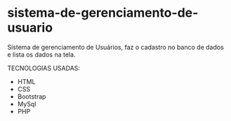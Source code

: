 # sistema-de-gerenciamento-de-usuario
Sistema de gerenciamento de Usuários, faz o cadastro no banco de dados e lista os dados na tela.

TECNOLOGIAS USADAS:

* HTML
* CSS
* Bootstrap
* MySql
* PHP
